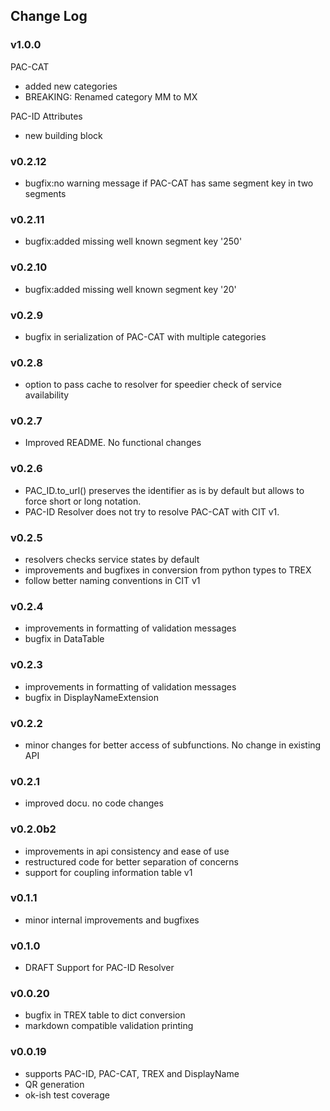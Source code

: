 ## Change Log

### v1.0.0
PAC-CAT
- added new categories 
- BREAKING: Renamed category MM to MX


PAC-ID Attributes
- new building block
  

  


### v0.2.12
- bugfix:no warning message if PAC-CAT has same segment key in two segments

### v0.2.11
- bugfix:added missing well known segment key '250'
  
### v0.2.10
- bugfix:added missing well known segment key '20'
  
### v0.2.9
- bugfix in serialization of PAC-CAT with multiple categories
  
### v0.2.8
- option to pass cache to resolver for speedier check of service availability

### v0.2.7
- Improved README. No functional changes
  
### v0.2.6
- PAC_ID.to_url() preserves the identifier as is by default but allows to force short or long notation.
- PAC-ID Resolver does not try to resolve PAC-CAT with CIT v1.
  
### v0.2.5
- resolvers checks service states by default
- improvements and bugfixes in conversion from python types to TREX
- follow better naming conventions in CIT v1 
  
### v0.2.4
- improvements in formatting of validation messages
- bugfix in DataTable
 
### v0.2.3
- improvements in formatting of validation messages
- bugfix in DisplayNameExtension
  
### v0.2.2
- minor changes for better access of subfunctions. No change in existing API
  
### v0.2.1
- improved docu. no code changes

### v0.2.0b2
- improvements in api consistency and ease of use
- restructured code for better separation of concerns
- support for coupling information table v1

### v0.1.1
- minor internal improvements and bugfixes
  
### v0.1.0
- DRAFT Support for PAC-ID Resolver

### v0.0.20
- bugfix in TREX table to dict conversion
- markdown compatible validation printing 

### v0.0.19
- supports PAC-ID, PAC-CAT, TREX and DisplayName
- QR generation 
- ok-ish test coverage



